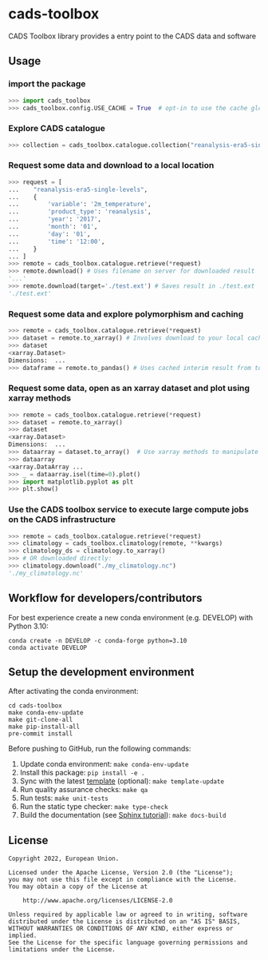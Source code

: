 # cads-toolbox

CADS Toolbox library provides a entry point to the CADS data and software

## Usage

### import the package

```python
>>> import cads_toolbox
>>> cads_toolbox.config.USE_CACHE = True  # opt-in to use the cache globally

```

### Explore CADS catalogue

```python
>>> collection = cads_toolbox.catalogue.collection("reanalysis-era5-single-levels")  # see cads_api_client API demo

```

### Request some data and download to a local location

```python
>>> request = [
...    "reanalysis-era5-single-levels",
...    {
...        'variable': '2m_temperature',
...        'product_type': 'reanalysis',
...        'year': '2017',
...        'month': '01',
...        'day': '01',
...        'time': '12:00',
...    }
... ]
>>> remote = cads_toolbox.catalogue.retrieve(*request)
>>> remote.download() # Uses filename on server for downloaded result
'...'
>>> remote.download(target='./test.ext') # Saves result in ./test.ext
'./test.ext'

```

### Request some data and explore polymorphism and caching

```python
>>> remote = cads_toolbox.catalogue.retrieve(*request)
>>> dataset = remote.to_xarray() # Involves download to your local cache disk (cacholote) and harmonisation of data coordinates and unit names (cgul)
>>> dataset
<xarray.Dataset>
Dimensions:  ...
>>> dataframe = remote.to_pandas() # Uses cached interim result from to_xarray so re-download is not required.

```

### Request some data, open as an xarray dataset and plot using xarray methods

```python
>>> remote = cads_toolbox.catalogue.retrieve(*request)
>>> dataset = remote.to_xarray()
>>> dataset
<xarray.Dataset>
Dimensions:  ...
>>> dataarray = dataset.to_array()  # Use xarray methods to manipulate the object
>>> dataarray
<xarray.DataArray ...
>>> _ = dataarray.isel(time=0).plot()
>>> import matplotlib.pyplot as plt
>>> plt.show()

```

### Use the CADS toolbox service to execute large compute jobs on the CADS infrastructure

```python
>>> remote = cads_toolbox.catalogue.retrieve(*request)
>>> climatology = cads_toolbox.climatology(remote, **kwargs)
>>> climatology_ds = climatology.to_xarray()
>>> # OR downloaded directly:
>>> climatology.download("./my_climatology.nc")
'./my_climatology.nc'

```

## Workflow for developers/contributors

For best experience create a new conda environment (e.g. DEVELOP) with Python 3.10:

```
conda create -n DEVELOP -c conda-forge python=3.10
conda activate DEVELOP
```

## Setup the development environment

After activating the conda environment:

```
cd cads-toolbox
make conda-env-update
make git-clone-all
make pip-install-all
pre-commit install
```

Before pushing to GitHub, run the following commands:

1. Update conda environment: `make conda-env-update`
1. Install this package: `pip install -e .`
1. Sync with the latest [template](https://github.com/ecmwf-projects/cookiecutter-conda-package) (optional): `make template-update`
1. Run quality assurance checks: `make qa`
1. Run tests: `make unit-tests`
1. Run the static type checker: `make type-check`
1. Build the documentation (see [Sphinx tutorial](https://www.sphinx-doc.org/en/master/tutorial/)): `make docs-build`

## License

```
Copyright 2022, European Union.

Licensed under the Apache License, Version 2.0 (the "License");
you may not use this file except in compliance with the License.
You may obtain a copy of the License at

    http://www.apache.org/licenses/LICENSE-2.0

Unless required by applicable law or agreed to in writing, software
distributed under the License is distributed on an "AS IS" BASIS,
WITHOUT WARRANTIES OR CONDITIONS OF ANY KIND, either express or implied.
See the License for the specific language governing permissions and
limitations under the License.
```
